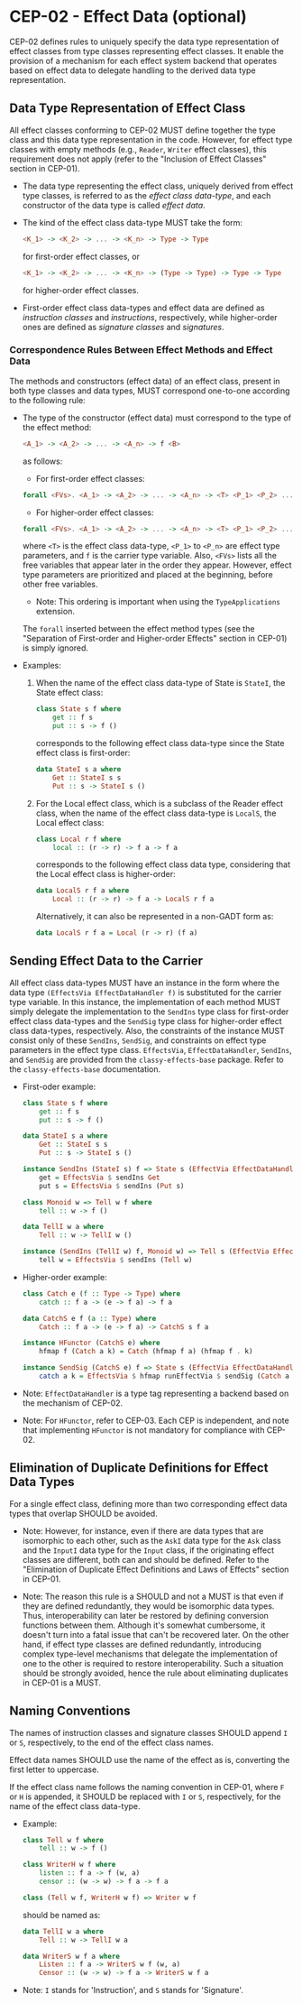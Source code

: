 # CEP-02 - Effect Data (optional)

CEP-02 defines rules to uniquely specify the data type representation of effect classes from type classes representing effect classes. It enable the provision of a mechanism for each effect system backend that operates based on effect data to delegate handling to the derived data type representation.

## Data Type Representation of Effect Class
All effect classes conforming to CEP-02 MUST define together the type class and this data type representation in the code. However, for effect type classes with empty methods (e.g., `Reader`, `Writer` effect classes), this requirement does not apply (refer to the "Inclusion of Effect Classes" section in CEP-01).

* The data type representing the effect class, uniquely derived from effect type classes, is referred to as the *effect class data-type*, and each constructor of the data type is called *effect data*.

* The kind of the effect class data-type MUST take the form:

    ```haskell
    <K_1> -> <K_2> -> ... -> <K_n> -> Type -> Type
    ```

    for first-order effect classes, or

    ```haskell
    <K_1> -> <K_2> -> ... -> <K_n> -> (Type -> Type) -> Type -> Type
    ```

    for higher-order effect classes.

* First-order effect class data-types and effect data are defined as *instruction classes* and *instructions*, respectively, while higher-order ones are defined as *signature classes* and *signatures*.

### Correspondence Rules Between Effect Methods and Effect Data
The methods and constructors (effect data) of an effect class, present in both type classes and data types, MUST correspond one-to-one according to the following rule:

* The type of the constructor (effect data) must correspond to the type of the effect method:

    ```haskell
    <A_1> -> <A_2> -> ... -> <A_n> -> f <B>
    ```

    as follows:

    - For first-order effect classes:

    ```haskell
    forall <FVs>. <A_1> -> <A_2> -> ... -> <A_n> -> <T> <P_1> <P_2> ... <P_n> <B>
    ```

    - For higher-order effect classes:

    ```haskell
    forall <FVs>. <A_1> -> <A_2> -> ... -> <A_n> -> <T> <P_1> <P_2> ... <P_n> f <B>
    ```

    where `<T>` is the effect class data-type, `<P_1>` to `<P_n>` are effect type parameters, and `f` is the carrier type variable. Also, `<FVs>` lists all the free variables that appear later in the order they appear. However, effect type parameters are prioritized and placed at the beginning, before other free variables.
    * Note: This ordering is important when using the `TypeApplications` extension.

    The `forall` inserted between the effect method types (see the "Separation of First-order and Higher-order Effects" section in CEP-01) is simply ignored.

* Examples:
    1. When the name of the effect class data-type of State is `StateI`, the State effect class:

        ```haskell
        class State s f where
            get :: f s
            put :: s -> f ()
        ```

        corresponds to the following effect class data-type since the State effect class is first-order:

        ```haskell
        data StateI s a where
            Get :: StateI s s
            Put :: s -> StateI s ()
        ```

    1. For the Local effect class, which is a subclass of the Reader effect class, when the name of the effect class data-type is `LocalS`, the Local effect class:

        ```haskell
        class Local r f where
            local :: (r -> r) -> f a -> f a
        ```

        corresponds to the following effect class data type, considering that the Local effect class is higher-order:

        ```haskell
        data LocalS r f a where
            Local :: (r -> r) -> f a -> LocalS r f a
        ```

        Alternatively, it can also be represented in a non-GADT form as:

        ```haskell
        data LocalS r f a = Local (r -> r) (f a)
        ```

## Sending Effect Data to the Carrier
All effect class data-types MUST have an instance in the form where the data type `(EffectsVia EffectDataHandler f)` is substituted for the carrier type variable. In this instance, the implementation of each method MUST simply delegate the implementation to the `SendIns` type class for first-order effect class data-types and the `SendSig` type class for higher-order effect class data-types, respectively. Also, the constraints of the instance MUST consist only of these `SendIns`, `SendSig`, and constraints on effect type parameters in the effect type class. `EffectsVia`, `EffectDataHandler`, `SendIns`, and `SendSig` are provided from the `classy-effects-base` package. Refer to the `classy-effects-base` documentation.

* First-oder example:

    ```haskell
    class State s f where
        get :: f s
        put :: s -> f ()

    data StateI s a where
        Get :: StateI s s
        Put :: s -> StateI s ()

    instance SendIns (StateI s) f => State s (EffectVia EffectDataHandler f) where
        get = EffectsVia $ sendIns Get
        put s = EffectsVia $ sendIns (Put s)
    ```

    ```haskell
    class Monoid w => Tell w f where
        tell :: w -> f ()

    data TellI w a where
        Tell :: w -> TellI w ()

    instance (SendIns (TellI w) f, Monoid w) => Tell s (EffectVia EffectDataHandler f) where
        tell w = EffectsVia $ sendIns (Tell w)
    ```

* Higher-order example:

    ```haskell
    class Catch e (f :: Type -> Type) where
        catch :: f a -> (e -> f a) -> f a

    data CatchS e f (a :: Type) where
        Catch :: f a -> (e -> f a) -> CatchS s f a

    instance HFunctor (CatchS e) where
        hfmap f (Catch a k) = Catch (hfmap f a) (hfmap f . k)

    instance SendSig (CatchS e) f => State s (EffectVia EffectDataHandler f) where
        catch a k = EffectsVia $ hfmap runEffectVia $ sendSig (Catch a k)
    ```

* Note: `EffectDataHandler` is a type tag representing a backend based on the mechanism of CEP-02.
* Note: For `HFunctor`, refer to CEP-03. Each CEP is independent, and note that implementing `HFunctor` is not mandatory for compliance with CEP-02.

## Elimination of Duplicate Definitions for Effect Data Types

For a single effect class, defining more than two corresponding effect data types that overlap SHOULD be avoided.

* Note: However, for instance, even if there are data types that are isomorphic to each other, such as the `AskI` data type for the `Ask` class and the `InputI` data type for the `Input` class, if the originating effect classes are different, both can and should be defined. Refer to the "Elimination of Duplicate Effect Definitions and Laws of Effects" section in CEP-01.

* Note: The reason this rule is a SHOULD and not a MUST is that even if they are defined redundantly, they would be isomorphic data types. Thus, interoperability can later be restored by defining conversion functions between them. Although it's somewhat cumbersome, it doesn't turn into a fatal issue that can't be recovered later. On the other hand, if effect type classes are defined redundantly, introducing complex type-level mechanisms that delegate the implementation of one to the other is required to restore interoperability. Such a situation should be strongly avoided, hence the rule about eliminating duplicates in CEP-01 is a MUST.

## Naming Conventions

The names of instruction classes and signature classes SHOULD append `I` or `S`, respectively, to the end of the effect class names.

Effect data names SHOULD use the name of the effect as is, converting the first letter to uppercase.

If the effect class name follows the naming convention in CEP-01, where `F` or `H` is appended, it SHOULD be replaced with `I` or `S`, respectively, for the name of the effect class data-type.

* Example:
    ```haskell
    class Tell w f where
        tell :: w -> f ()

    class WriterH w f where
        listen :: f a -> f (w, a)
        censor :: (w -> w) -> f a -> f a

    class (Tell w f, WriterH w f) => Writer w f
    ```

    should be named as:

    ```haskell
    data TellI w a where
        Tell :: w -> TellI w a

    data WriterS w f a where
        Listen :: f a -> WriterS w f (w, a)
        Censor :: (w -> w) -> f a -> WriterS w f a
    ```

* Note: `I` stands for 'Instruction', and `S` stands for 'Signature'.
